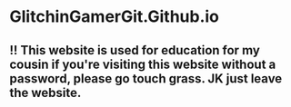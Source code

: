 # GlitchinGamerGit.Github.io

## !! This website is used for education for my cousin if you're visiting this website without a password, please go touch grass. JK just leave the website.